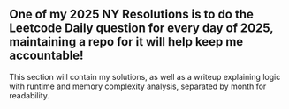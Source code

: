 ## One of my 2025 NY Resolutions is to do the Leetcode Daily question for every day of 2025, maintaining a repo for it will help keep me accountable!

This section will contain my solutions, as well as a writeup explaining logic with runtime and memory complexity analysis, separated by month for readability.
